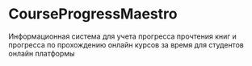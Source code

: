 # CourseProgressMaestro
Информационная система для учета прогресса прочтения книг и прогресса по прохождению онлайн курсов за время для студентов онлайн платформы
